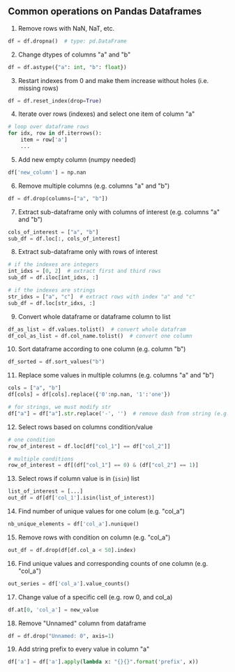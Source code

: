 ## Common operations on Pandas Dataframes

1) Remove rows with NaN, NaT, etc.
```python
df = df.dropna()  # type: pd.DataFrame
```

2) Change dtypes of columns "a" and "b"
```python
df = df.astype({"a": int, "b": float})
``` 

3) Restart indexes from 0 and make them increase without holes (i.e. missing rows)
```python
df = df.reset_index(drop=True)
``` 

4) Iterate over rows (indexes) and select one item of column "a"
```python
# loop over dataframe rows
for idx, row in df.iterrows():
    item = row['a']
    ...
``` 

5) Add new empty column (numpy needed)
```python
df['new_column'] = np.nan
```  

6) Remove multiple columns (e.g. columns "a" and "b")
```python
df = df.drop(columns=["a", "b"])
```  

7) Extract sub-dataframe only with columns of interest (e.g. columns "a" and "b")
```python
cols_of_interest = ["a", "b"]
sub_df = df.loc[:, cols_of_interest]
```  

8) Extract sub-dataframe only with rows of interest
```python
# if the indexes are integers
int_idxs = [0, 2]  # extract first and third rows
sub_df = df.iloc[int_idxs, :]

# if the indexes are strings
str_idxs = ["a", "c"]  # extract rows with index "a" and "c"
sub_df = df.loc[str_idxs, :]
```  

9) Convert whole dataframe or dataframe column to list
```python
df_as_list = df.values.tolist()  # convert whole datafram
df_col_as_list = df.col_name.tolist()  # convert one column
```  

10) Sort dataframe according to one column (e.g. column "b")
```python
df_sorted = df.sort_values("b")
```  

11) Replace some values in multiple columns (e.g. columns "a" and "b")
```python
cols = ["a", "b"]
df[cols] = df[cols].replace({'0':np.nan, '1':'one'})

# for strings, we must modify str
df["a"] = df["a"].str.replace('-', '')  # remove dash from string (e.g. useful for session dates)
```  

12) Select rows based on columns condition/value
```python
# one condition
row_of_interest = df.loc[df["col_1"] == df["col_2"]]

# multiple conditions
row_of_interest = df[(df["col_1"] == 0) & (df["col_2"] == 1)]
``` 

13) Select rows if column value is in (```isin```) list
```python
list_of_interest = [...]
out_df = df[df['col_1'].isin(list_of_interest)]
``` 

14) Find number of unique values for one colum (e.g. "col_a")
```python
nb_unique_elements = df['col_a'].nunique()
``` 

15) Remove rows with condition on column (e.g. "col_a")
```python
out_df = df.drop(df[df.col_a < 50].index)
```

16) Find unique values and corresponding counts of one column (e.g. "col_a")
```python
out_series = df['col_a'].value_counts()
```

17) Change value of a specific cell (e.g. row 0, and col_a)
```python
df.at[0, 'col_a'] = new_value
```

18) Remove "Unnamed" column from dataframe
```python
df = df.drop("Unnamed: 0", axis=1)
```

19) Add string prefix to every value in column "a"
```python
df['a'] = df['a'].apply(lambda x: "{}{}".format('prefix', x))
```
